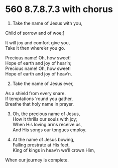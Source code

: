 # 560 8.7.8.7.3 with chorus

1.  Take the name of Jesus with you,

Child of sorrow and of woe;\]

It will joy and comfort give you,\
Take it then where’er you go.

Precious name! Oh, how sweet!\
Hope of earth and joy of hear’n;\
Precious name! Oh, how sweet!\
Hope of earth and joy of heav’n.

2.  Take the name of Jesus ever,

As a shield from every snare.\
If temptations ‘round you gather,\
Breathe that holy name in prayer.

3.  Oh, the precious name of Jesus,\
How it thrills our souls with joy;\
When His loving arms receive us,\
And His songs our tongues employ.

4.  At the name of Jesus bowing,\
Falling prostrate at His feet,\
King of kings in heav’n we’ll crown Him,

When our journey is complete.


